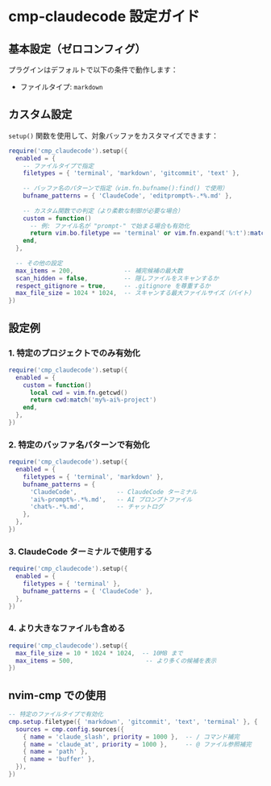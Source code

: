 # cmp-claudecode 設定ガイド

## 基本設定（ゼロコンフィグ）

プラグインはデフォルトで以下の条件で動作します：
- ファイルタイプ: `markdown`

## カスタム設定

`setup()` 関数を使用して、対象バッファをカスタマイズできます：

```lua
require('cmp_claudecode').setup({
  enabled = {
    -- ファイルタイプで指定
    filetypes = { 'terminal', 'markdown', 'gitcommit', 'text' },
    
    -- バッファ名のパターンで指定（vim.fn.bufname():find() で使用）
    bufname_patterns = { 'ClaudeCode', 'editprompt%-.*%.md' },
    
    -- カスタム関数での判定（より柔軟な制御が必要な場合）
    custom = function()
      -- 例: ファイル名が "prompt-" で始まる場合も有効化
      return vim.bo.filetype == 'terminal' or vim.fn.expand('%:t'):match('^prompt%-')
    end,
  },
  
  -- その他の設定
  max_items = 200,              -- 補完候補の最大数
  scan_hidden = false,          -- 隠しファイルをスキャンするか
  respect_gitignore = true,     -- .gitignore を尊重するか
  max_file_size = 1024 * 1024,  -- スキャンする最大ファイルサイズ（バイト）
})
```

## 設定例

### 1. 特定のプロジェクトでのみ有効化

```lua
require('cmp_claudecode').setup({
  enabled = {
    custom = function()
      local cwd = vim.fn.getcwd()
      return cwd:match('my%-ai%-project')
    end,
  },
})
```

### 2. 特定のバッファ名パターンで有効化

```lua
require('cmp_claudecode').setup({
  enabled = {
    filetypes = { 'terminal', 'markdown' },
    bufname_patterns = { 
      'ClaudeCode',           -- ClaudeCode ターミナル
      'ai%-prompt%-.*%.md',   -- AI プロンプトファイル
      'chat%-.*%.md',         -- チャットログ
    },
  },
})
```

### 3. ClaudeCode ターミナルで使用する

```lua
require('cmp_claudecode').setup({
  enabled = {
    filetypes = { 'terminal' },
    bufname_patterns = { 'ClaudeCode' },
  },
})
```

### 4. より大きなファイルも含める

```lua
require('cmp_claudecode').setup({
  max_file_size = 10 * 1024 * 1024,  -- 10MB まで
  max_items = 500,                    -- より多くの候補を表示
})
```

## nvim-cmp での使用

```lua
-- 特定のファイルタイプで有効化
cmp.setup.filetype({ 'markdown', 'gitcommit', 'text', 'terminal' }, {
  sources = cmp.config.sources({
    { name = 'claude_slash', priority = 1000 },  -- / コマンド補完
    { name = 'claude_at', priority = 1000 },     -- @ ファイル参照補完
    { name = 'path' },
    { name = 'buffer' },
  }),
})
```